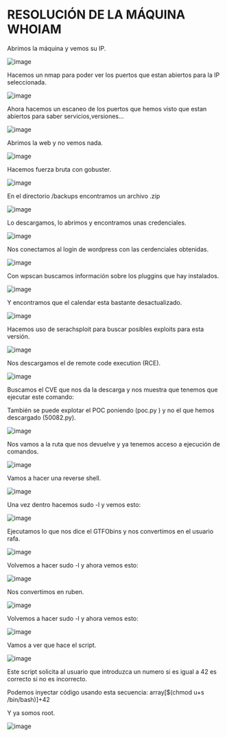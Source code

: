 # RESOLUCIÓN DE LA MÁQUINA WHOIAM

Abrimos la máquina y vemos su IP.

![image](https://github.com/user-attachments/assets/fb652a86-1b78-4e84-91bb-be5084eeeaca)

Hacemos un nmap para poder ver los puertos que estan abiertos para la IP seleccionada.

![image](https://github.com/user-attachments/assets/d1514465-feb3-4631-9cfe-1c3db2347a95)

Ahora hacemos un escaneo de los puertos que hemos visto que estan abiertos para saber servicios,versiones...

![image](https://github.com/user-attachments/assets/ee2f4cc9-6629-42d3-980f-f31af175916a)

Abrimos la web y no vemos nada.

![image](https://github.com/user-attachments/assets/b8f56e79-b095-446a-8fe5-5e71c49265a0)

Hacemos fuerza bruta con gobuster.

![image](https://github.com/user-attachments/assets/894b2fa6-c44c-4c95-96a5-ddfca411dfc2)

En el directorio /backups encontramos un archivo .zip

![image](https://github.com/user-attachments/assets/820d8746-baff-4512-9597-be12bd2c2438)

Lo descargamos, lo abrimos y encontramos unas credenciales.

![image](https://github.com/user-attachments/assets/98777fd9-3219-4309-8f6d-3310cdc041ae)

Nos conectamos al login de wordpress con las cerdenciales obtenidas.

![image](https://github.com/user-attachments/assets/f7d0bfb7-30f3-4ea5-9a96-a52f12f34afc)

Con wpscan buscamos información sobre los pluggins que hay instalados.

![image](https://github.com/user-attachments/assets/1f95ac7f-4210-46eb-b936-66752ad8e2a1)

Y encontramos que el calendar esta bastante desactualizado.

![image](https://github.com/user-attachments/assets/3e797f68-9415-4368-82ec-bf84a9c115ac)

Hacemos uso de serachsploit para buscar posibles exploits para esta versión.

![image](https://github.com/user-attachments/assets/f3f96fd1-03a4-4768-8a03-f8f66ff040f6)

Nos descargamos el de remote code execution (RCE).

![image](https://github.com/user-attachments/assets/83aa15a9-c165-4971-99d2-2df594e1d37a)

Buscamos el CVE que nos da la descarga y nos muestra que tenemos que ejecutar este comando: 

También se puede explotar el POC poniendo (poc.py ) y no el que hemos descargado (50082.py).

![image](https://github.com/user-attachments/assets/4630a4eb-c897-47f2-965f-3a05c47a166f)

Nos vamos a la ruta que nos devuelve y ya tenemos acceso a ejecución de comandos.

![image](https://github.com/user-attachments/assets/3b3f5aa7-d341-439c-8422-01fdd7a2c11c)

Vamos a hacer una reverse shell.

![image](https://github.com/user-attachments/assets/fc7d2759-0df2-46c1-aef1-9c72a55680ef)

Una vez dentro hacemos sudo -l y vemos esto: 

![image](https://github.com/user-attachments/assets/1c758512-b144-42f4-8342-47ff4eddddf2)

Ejecutamos lo que nos dice el GTFObins y nos convertimos en el usuario rafa.

![image](https://github.com/user-attachments/assets/c5e35791-5a1a-4a9c-a883-e0ef8e36de6c)

Volvemos a hacer sudo -l y ahora vemos esto: 

![image](https://github.com/user-attachments/assets/2c3239f3-26ab-4b7a-b238-86af6a16ae22)

Nos convertimos en ruben.

![image](https://github.com/user-attachments/assets/2054678c-e62a-4ac2-90b4-d78b14825e8d)

Volvemos a hacer sudo -l y ahora vemos esto: 

![image](https://github.com/user-attachments/assets/c596187a-9755-4c93-aedd-6e30239bfdcc)

Vamos a ver que hace el script.

![image](https://github.com/user-attachments/assets/35e0f147-596d-43da-8e95-e63687d277e4)

Este script solicita al usuario que introduzca un numero si es igual a 42 es correcto si no es incorrecto.

Podemos inyectar código usando esta secuencia: array[$(chmod u+s /bin/bash)]+42

Y ya somos root.

![image](https://github.com/user-attachments/assets/5586ac3c-6e94-4bbd-9a57-2a0b7b5df764)





